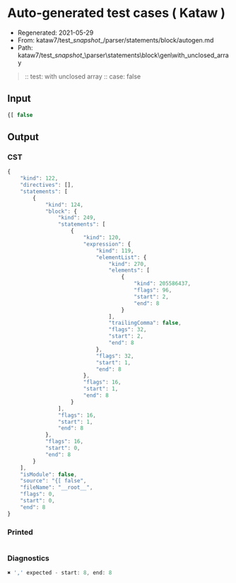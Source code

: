 # Auto-generated test cases ( Kataw )
- Regenerated: 2021-05-29
- From: kataw7/test\__snapshot__/parser/statements/block/autogen.md
- Path: kataw7/test\__snapshot__\parser\statements\block\gen\with_unclosed_array
> :: test: with unclosed array
> :: case: false
## Input

`````js
{[ false
`````
## Output

### CST

```javascript
{
    "kind": 122,
    "directives": [],
    "statements": [
        {
            "kind": 124,
            "block": {
                "kind": 249,
                "statements": [
                    {
                        "kind": 120,
                        "expression": {
                            "kind": 119,
                            "elementList": {
                                "kind": 270,
                                "elements": [
                                    {
                                        "kind": 205586437,
                                        "flags": 96,
                                        "start": 2,
                                        "end": 8
                                    }
                                ],
                                "trailingComma": false,
                                "flags": 32,
                                "start": 2,
                                "end": 8
                            },
                            "flags": 32,
                            "start": 1,
                            "end": 8
                        },
                        "flags": 16,
                        "start": 1,
                        "end": 8
                    }
                ],
                "flags": 16,
                "start": 1,
                "end": 8
            },
            "flags": 16,
            "start": 0,
            "end": 8
        }
    ],
    "isModule": false,
    "source": "{[ false",
    "fileName": "__root__",
    "flags": 0,
    "start": 0,
    "end": 8
}
```

### Printed

```javascript

```

### Diagnostics

```javascript
✖ ',' expected - start: 8, end: 8

```

